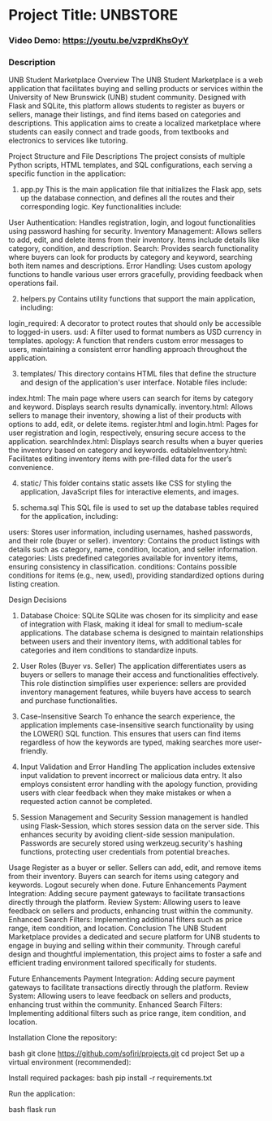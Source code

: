 # Project Title: UNBSTORE
### Video Demo: <https://youtu.be/vzprdKhsOyY>
### Description


UNB Student Marketplace
Overview
The UNB Student Marketplace is a web application that facilitates buying and selling products or services within the University of New Brunswick (UNB) student community. Designed with Flask and SQLite, this platform allows students to register as buyers or sellers, manage their listings, and find items based on categories and descriptions. This application aims to create a localized marketplace where students can easily connect and trade goods, from textbooks and electronics to services like tutoring.

Project Structure and File Descriptions
The project consists of multiple Python scripts, HTML templates, and SQL configurations, each serving a specific function in the application:

1. app.py
This is the main application file that initializes the Flask app, sets up the database connection, and defines all the routes and their corresponding logic. Key functionalities include:

User Authentication: Handles registration, login, and logout functionalities using password hashing for security.
Inventory Management: Allows sellers to add, edit, and delete items from their inventory. Items include details like category, condition, and description.
Search: Provides search functionality where buyers can look for products by category and keyword, searching both item names and descriptions.
Error Handling: Uses custom apology functions to handle various user errors gracefully, providing feedback when operations fail.


2. helpers.py
Contains utility functions that support the main application, including:

login_required: A decorator to protect routes that should only be accessible to logged-in users.
usd: A filter used to format numbers as USD currency in templates.
apology: A function that renders custom error messages to users, maintaining a consistent error handling approach throughout the application.


3. templates/
This directory contains HTML files that define the structure and design of the application's user interface. Notable files include:

index.html: The main page where users can search for items by category and keyword. Displays search results dynamically.
inventory.html: Allows sellers to manage their inventory, showing a list of their products with options to add, edit, or delete items.
register.html and login.html: Pages for user registration and login, respectively, ensuring secure access to the application.
searchIndex.html: Displays search results when a buyer queries the inventory based on category and keywords.
editableInventory.html: Facilitates editing inventory items with pre-filled data for the user’s convenience.


4. static/
This folder contains static assets like CSS for styling the application, JavaScript files for interactive elements, and images.


5. schema.sql
This SQL file is used to set up the database tables required for the application, including:

users: Stores user information, including usernames, hashed passwords, and their role (buyer or seller).
inventory: Contains the product listings with details such as category, name, condition, location, and seller information.
categories: Lists predefined categories available for inventory items, ensuring consistency in classification.
conditions: Contains possible conditions for items (e.g., new, used), providing standardized options during listing creation.


Design Decisions
1. Database Choice: SQLite
SQLite was chosen for its simplicity and ease of integration with Flask, making it ideal for small to medium-scale applications. The database schema is designed to maintain relationships between users and their inventory items, with additional tables for categories and item conditions to standardize inputs.

2. User Roles (Buyer vs. Seller)
The application differentiates users as buyers or sellers to manage their access and functionalities effectively. This role distinction simplifies user experience: sellers are provided inventory management features, while buyers have access to search and purchase functionalities.

3. Case-Insensitive Search
To enhance the search experience, the application implements case-insensitive search functionality by using the LOWER() SQL function. This ensures that users can find items regardless of how the keywords are typed, making searches more user-friendly.

4. Input Validation and Error Handling
The application includes extensive input validation to prevent incorrect or malicious data entry. It also employs consistent error handling with the apology function, providing users with clear feedback when they make mistakes or when a requested action cannot be completed.

5. Session Management and Security
Session management is handled using Flask-Session, which stores session data on the server side. This enhances security by avoiding client-side session manipulation. Passwords are securely stored using werkzeug.security's hashing functions, protecting user credentials from potential breaches.

Usage
Register as a buyer or seller.
Sellers can add, edit, and remove items from their inventory.
Buyers can search for items using category and keywords.
Logout securely when done.
Future Enhancements
Payment Integration: Adding secure payment gateways to facilitate transactions directly through the platform.
Review System: Allowing users to leave feedback on sellers and products, enhancing trust within the community.
Enhanced Search Filters: Implementing additional filters such as price range, item condition, and location.
Conclusion
The UNB Student Marketplace provides a dedicated and secure platform for UNB students to engage in buying and selling within their community. Through careful design and thoughtful implementation, this project aims to foster a safe and efficient trading environment tailored specifically for students.

Future Enhancements
Payment Integration: Adding secure payment gateways to facilitate transactions directly through the platform.
Review System: Allowing users to leave feedback on sellers and products, enhancing trust within the community.
Enhanced Search Filters: Implementing additional filters such as price range, item condition, and location.

Installation
Clone the repository:

bash
git clone https://github.com/sofiri/projects.git
cd project
Set up a virtual environment (recommended):

Install required packages:
bash
pip install -r requirements.txt

Run the application:

bash
flask run
